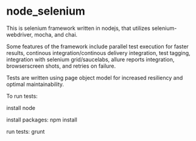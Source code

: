 # node_selenium
This is selenium framework written in nodejs, that utilizes selenium-webdriver, mocha, and chai.  

Some features of the framework include parallel test execution for faster results, continous integration/continous delivery integration, test tagging, integration with selenium grid/saucelabs, allure reports integration, browserscreen shots, and retries on failure.

Tests are written using page object model for increased resiliency and optimal maintainability.

To run tests:

install node 

install packages: npm install

run tests: grunt
